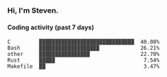 ### Hi, I'm Steven.

#### Coding activity (past 7 days)
```
C         ▓▓▓▓▓▓▓▓▓▓▓▓▓▓▓▓▓▓▓▓▓▓▓▓▓▓▓▓▓▓  40.08%
Bash      ▓▓▓▓▓▓▓▓▓▓▓▓▓▓▓▓▓▓▓             26.21%
other     ▓▓▓▓▓▓▓▓▓▓▓▓▓▓▓▓                22.70%
Rust      ▓▓▓▓▓                            7.54%
Makefile  ▓▓                               3.47%
```
